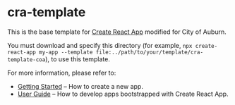 # cra-template

This is the base template for [Create React App](https://github.com/facebook/create-react-app) modified for City of Auburn.

You must download and specify this directory (for example, `npx create-react-app my-app --template file:../path/to/your/template/cra-template-coa`), to use this template.

For more information, please refer to:

- [Getting Started](https://create-react-app.dev/docs/getting-started) – How to create a new app.
- [User Guide](https://create-react-app.dev) – How to develop apps bootstrapped with Create React App.
